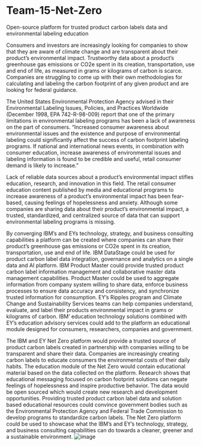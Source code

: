 # Team-15-Net-Zero
Open-source platform for trusted product carbon labels data and environmental labeling education

Consumers and investors are increasingly looking for companies to show that they are aware of climate change and are transparent about their product’s environmental impact. Trustworthy data about a product’s greenhouse gas emissions or CO2e spent in its creation, transportation, use and end of life, as measured in grams or kilograms of carbon is scarce. Companies are struggling to come up with their own methodologies for calculating and labeling the carbon footprint of any given product and are looking for federal guidance.

The United States Environmental Protection Agency advised in their Environmental Labeling Issues, Policies, and Practices Worldwide (December 1998, EPA 742-R-98-009) report that one of the primary limitations in environmental labeling programs has been a lack of awareness on the part of consumers. “Increased consumer awareness about environmental issues and the existence and purpose of environmental labeling could significantly affect the success of carbon footprint labeling programs. If national and international news events, in combination with consumer education, increase awareness of environmental issues and labeling information is found to be credible and useful, retail consumer demand is likely to increase.”

Lack of reliable data sources about a product’s environmental impact stifles education, research, and innovation in this field. The retail consumer education content published by media and educational programs to increase awareness of a product’s environmental impact has been fear-based, causing feelings of hopelessness and anxiety. Although some companies are sharing data about their product’s environmental impact, a trusted, standardized, and centralized source of data that can support environmental labeling programs is missing.

By converging IBM’s and EYs technology, strategy, and business consulting capabilities a platform can be created where companies can share their product’s greenhouse gas emissions or CO2e spent in its creation, transportation, use and end of life. IBM DataStage could be used for product carbon label data integration, governance and analytics on a single data and AI platform. IBM Product Master could provide trusted product carbon label information management and collaborative master data management capabilities. Product Master could be used to aggregate information from company system willing to share data, enforce business processes to ensure data accuracy and consistency, and synchronize trusted information for consumption. EY’s Ripples program and Climate Change and Sustainability Services teams can help companies understand, evaluate, and label their products environmental impact in grams or kilograms of carbon. IBM’ education technology solutions combined with EY’s education advisory services could add to the platform an educational module designed for consumers, researchers, companies and government.

The IBM and EY Net Zero platform would provide a trusted source of product carbon labels created in partnership with companies willing to be transparent and share their data. Companies are increasingly creating carbon labels to educate consumers the environmental costs of their daily habits. The education module of the Net Zero would contain educational material based on the data collected on the platform. Research shows that educational messaging focused on carbon footprint solutions can negate feelings of hopelessness and inspire productive behavior. The data would be open sourced which would create new research and development opportunities. Providing trusted product carbon label data and solution based educational resources could convince government bodies such as the Environmental Protection Agency and Federal Trade Commission to develop programs to standardize carbon labels. The Net Zero platform could be used to showcase what the IBM’s and EY’s technology, strategy, and business consulting capabilities can do towards a cleaner, greener and a sustainable environment.
![image](https://user-images.githubusercontent.com/93155393/142680013-c46b3db7-df36-4f87-a1d6-f73ba8f9a947.png)
